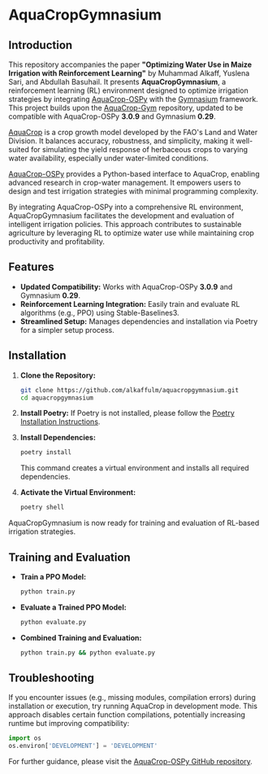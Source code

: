 # AquaCropGymnasium

## Introduction

This repository accompanies the paper **"Optimizing Water Use in Maize Irrigation with Reinforcement Learning"** by Muhammad Alkaff, Yuslena Sari, and Abdullah Basuhail. It presents **AquaCropGymnasium**, a reinforcement learning (RL) environment designed to optimize irrigation strategies by integrating [AquaCrop-OSPy](https://aquacropos.github.io/aquacrop/) with the [Gymnasium](https://gymnasium.farama.org/) framework. This project builds upon the [AquaCrop-Gym](https://github.com/aquacropos/aquacrop-gym) repository, updated to be compatible with AquaCrop-OSPy **3.0.9** and Gymnasium **0.29**.

[AquaCrop](https://www.fao.org/aquacrop/en/) is a crop growth model developed by the FAO's Land and Water Division. It balances accuracy, robustness, and simplicity, making it well-suited for simulating the yield response of herbaceous crops to varying water availability, especially under water-limited conditions.

[AquaCrop-OSPy](https://aquacropos.github.io/aquacrop/) provides a Python-based interface to AquaCrop, enabling advanced research in crop-water management. It empowers users to design and test irrigation strategies with minimal programming complexity.

By integrating AquaCrop-OSPy into a comprehensive RL environment, AquaCropGymnasium facilitates the development and evaluation of intelligent irrigation policies. This approach contributes to sustainable agriculture by leveraging RL to optimize water use while maintaining crop productivity and profitability.

## Features

- **Updated Compatibility:** Works with AquaCrop-OSPy **3.0.9** and Gymnasium **0.29**.
- **Reinforcement Learning Integration:** Easily train and evaluate RL algorithms (e.g., PPO) using Stable-Baselines3.
- **Streamlined Setup:** Manages dependencies and installation via Poetry for a simpler setup process.

## Installation

1. **Clone the Repository:**
    ```bash
    git clone https://github.com/alkaffulm/aquacropgymnasium.git
    cd aquacropgymnasium
    ```

2. **Install Poetry:**
    If Poetry is not installed, please follow the [Poetry Installation Instructions](https://python-poetry.org/docs/#installation).

3. **Install Dependencies:**
    ```bash
    poetry install
    ```
    This command creates a virtual environment and installs all required dependencies.

4. **Activate the Virtual Environment:**
    ```bash
    poetry shell
    ```

AquaCropGymnasium is now ready for training and evaluation of RL-based irrigation strategies.

## Training and Evaluation

- **Train a PPO Model:**
    ```bash
    python train.py
    ```

- **Evaluate a Trained PPO Model:**
    ```bash
    python evaluate.py
    ```

- **Combined Training and Evaluation:**
    ```bash
    python train.py && python evaluate.py
    ```

## Troubleshooting

If you encounter issues (e.g., missing modules, compilation errors) during installation or execution, try running AquaCrop in development mode. This approach disables certain function compilations, potentially increasing runtime but improving compatibility:

```python
import os
os.environ['DEVELOPMENT'] = 'DEVELOPMENT'
```

For further guidance, please visit the [AquaCrop-OSPy GitHub repository](https://github.com/aquacropos/aquacrop?tab=readme-ov-file#installation-troubleshooting).
